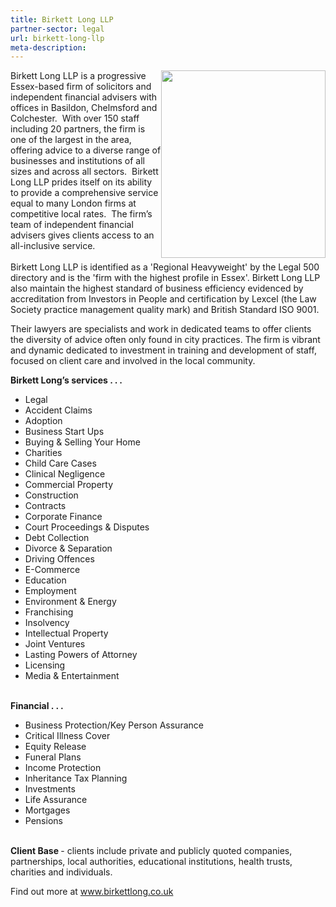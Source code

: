 ```yaml
---
title: Birkett Long LLP
partner-sector: legal
url: birkett-long-llp
meta-description:
---
```


<p><img alt="" src="//clarity-strategies.github.io/ie-uploads/uploads/partners/BirkettLong_265w.png" style="float:right; height:300px; width:263px" />Birkett Long LLP is a progressive Essex-based firm of solicitors and independent financial advisers with offices in Basildon, Chelmsford and Colchester.&nbsp; With over 150 staff including 20 partners, the firm is one of the largest in the area, offering advice to a diverse range of businesses and institutions of all sizes and across all sectors.&nbsp; Birkett Long LLP prides itself on its ability to provide a comprehensive service equal to many London firms at competitive local rates.&nbsp; The firm&rsquo;s team of independent financial advisers gives clients access to an all-inclusive service.<br /><br />Birkett Long LLP is identified as a &#39;Regional Heavyweight&#39; by the Legal 500 directory and is the &#39;firm with the highest profile in Essex&#39;. Birkett Long LLP also maintain the highest standard of business efficiency evidenced by accreditation from Investors in People and certification by Lexcel (the Law Society practice management quality mark) and British Standard ISO 9001.</p><p>Their lawyers are specialists and work in dedicated teams to offer clients the diversity of advice often only found in city practices. The firm is vibrant and dynamic dedicated to investment in training and development of staff, focused on client care and involved in the local community.</p><p><strong>Birkett Long&rsquo;s services . . .</strong></p><ul><li>Legal</li><li>Accident Claims</li><li>Adoption</li><li>Business Start Ups</li><li>Buying &amp; Selling Your Home</li><li>Charities</li><li>Child Care Cases</li><li>Clinical Negligence</li><li>Commercial Property</li><li>Construction</li><li>Contracts</li><li>Corporate Finance</li><li>Court Proceedings &amp; Disputes</li><li>Debt Collection</li><li>Divorce &amp; Separation</li><li>Driving Offences</li><li>E-Commerce</li><li>Education</li><li>Employment</li><li>Environment &amp; Energy</li><li>Franchising</li><li>Insolvency</li><li>Intellectual Property</li><li>Joint Ventures</li><li>Lasting Powers of Attorney</li><li>Licensing</li><li>Media &amp; Entertainment</li></ul><p><br /><strong>Financial . . .</strong></p><ul><li>Business Protection/Key Person Assurance</li><li>Critical Illness Cover</li><li>Equity Release</li><li>Funeral Plans</li><li>Income Protection</li><li>Inheritance Tax Planning</li><li>Investments</li><li>Life Assurance</li><li>Mortgages</li><li>Pensions</li></ul><p><br /><strong>Client Base </strong>- clients include private and publicly quoted companies, partnerships, local authorities, educational institutions, health trusts, charities and individuals.</p><p>Find out more at&nbsp;<a href="http://www.birkettlong.co.uk" target="_blank">www.birkettlong.co.uk</a></p>
